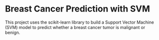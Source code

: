 # Breast Cancer Prediction with SVM
This project uses the scikit-learn library to build a Support Vector Machine (SVM) model to predict whether a breast cancer tumor is malignant or benign.
